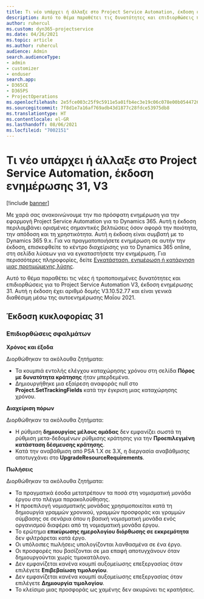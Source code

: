 ```yaml
---
title: Τι νέο υπάρχει ή άλλαξε στο Project Service Automation, έκδοση ενημέρωσης 31, V3
description: Αυτό το θέμα παραθέτει τις δυνατότητες και επιδιορθώσεις που είναι διαθέσιμες στο Project Service Automation, έκδοση ενημέρωσης 31, V3.
author: ruhercul
ms.custom: dyn365-projectservice
ms.date: 04/26/2021
ms.topic: article
ms.author: ruhercul
audience: Admin
search.audienceType:
- admin
- customizer
- enduser
search.app:
- D365CE
- D365PS
- ProjectOperations
ms.openlocfilehash: 2e5fce003c25f9c5911e5a01fb4ec3e19c06c078e00b054472699a522b9cd070
ms.sourcegitcommit: 7f8d1e7a16af769adb43d1877c28fdce53975db8
ms.translationtype: HT
ms.contentlocale: el-GR
ms.lasthandoff: 08/06/2021
ms.locfileid: "7002151"
---
```

# <a name="whats-new-or-changed-in-project-service-automation-update-release-31-v3"></a>Τι νέο υπάρχει ή άλλαξε στο Project Service Automation, έκδοση ενημέρωσης 31, V3

[!include [banner](../includes/psa-now-project-operations.md)]

Με χαρά σας ανακοινώνουμε την πιο πρόσφατη ενημέρωση για την εφαρμογή Project Service Automation για το Dynamics 365. Αυτή η έκδοση περιλαμβάνει ορισμένες σημαντικές βελτιώσεις όσον αφορά την ποιότητα, την απόδοση και τη χρηστικότητα. Αυτή η έκδοση είναι συμβατή με το Dynamics 365 9.x. Για να πραγματοποιήσετε ενημέρωση σε αυτήν την έκδοση, επισκεφθείτε το κέντρο διαχείρισης για το Dynamics 365 online, στη σελίδα λύσεων για να εγκαταστήσετε την ενημέρωση. Για περισσότερες πληροφορίες, δείτε [Εγκατάσταση, ενημέρωση ή κατάργηση μιας προτιμώμενης λύσης](/power-platform/admin/install-remove-preferred-solution).

Αυτό το θέμα παραθέτει τις νέες ή τροποποιημένες δυνατότητες και επιδιορθώσεις για το Project Service Automation V3, έκδοση ενημέρωσης 31. Αυτή η έκδοση έχει αριθμό δομής V3.10.52.77 και είναι γενικά διαθέσιμη μέσω της αυτοενημέρωσης Μαΐου 2021.

## <a name="update-release-31"></a>Έκδοση κυκλοφορίας 31

### <a name="bug-fixes"></a>Επιδιορθώσεις σφαλμάτων

**Χρόνος και έξοδα**

Διορθώθηκαν τα ακόλουθα ζητήματα:

- Τα κουμπιά εντολής ελέγχου καταχώρησης χρόνου στη σελίδα **Πόρος με δυνατότητα κράτησης** ήταν μπερδεμένα.
- Δημιουργήθηκε μια εξαίρεση αναφοράς null στο **Project.SetTrackingFields** κατά την έγκριση μιας καταχώρησης χρόνου.

**Διαχείριση πόρων**

Διορθώθηκαν τα ακόλουθα ζητήματα:

- Η ρύθμιση **δημιουργίας μέλους ομάδας** δεν εμφανίζει σωστά τη ρύθμιση μετα-δεδομένων ρύθμισης κράτησης για την **Προεπιλεγμένη κατάσταση δέσμευσης κράτησης**.
- Κατά την αναβάθμιση από PSA 1.X σε 3.X, η διεργασία αναβάθμισης αποτυγχάνει στο **UpgradeResourceRequirements**.


**Πωλήσεις**

Διορθώθηκαν τα ακόλουθα ζητήματα:

- Τα πραγματικά έσοδα μετατρέπουν τα ποσά στη νομισματική μονάδα έργου στο πλέγμα παρακολούθησης.
- Η προεπιλογή νομισματικής μονάδας χρησιμοποιείται κατά τη δημιουργία γραμμών χρονικού, γραμμών προσφοράς και γραμμών σύμβασης σε σενάρια όπου η βασική νομισματική μονάδα ενός οργανισμού διαφέρει από τη νομισματική μονάδα έργου.
- Το ερώτημα **επικύρωσης ημερολογίου διόρθωσης σε εκκρεμότητα** δεν φιλτράρεται κατά έργο.
- Οι υπόλοιπες πωλήσεις υπολογίζονται λανθασμένα σε ένα έργο.
- Οι προσφορές που βασίζονται σε μια επαφή αποτυγχάνουν όταν δημιουργούνται χωρίς τιμοκατάλογο.
- Δεν εμφανίζεται κανένα κουμπί αυξομείωσης επεξεργασίας όταν επιλέγετε **Επιβεβαίωση τιμολογίου**.
- Δεν εμφανίζεται κανένα κουμπί αυξομείωσης επεξεργασίας όταν επιλέγετε **Δημιουργία τιμολογίου**.
- Το κλείσιμο μιας προσφοράς ως χαμένης δεν ακυρώνει τις κρατήσεις.







